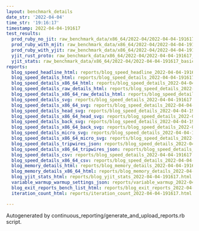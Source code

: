 ```yaml
---
layout: benchmark_details
date_str: '2022-04-04'
time_str: '19:16:17'
timestamp: 2022-04-04-191617
test_results:
  prod_ruby_no_jit: raw_benchmark_data/x86_64/2022-04/2022-04-04-191617_basic_benchmark_prod_ruby_no_jit.json
  prod_ruby_with_mjit: raw_benchmark_data/x86_64/2022-04/2022-04-04-191617_basic_benchmark_prod_ruby_with_mjit.json
  prod_ruby_with_yjit: raw_benchmark_data/x86_64/2022-04/2022-04-04-191617_basic_benchmark_prod_ruby_with_yjit.json
  yjit_rust_proto: raw_benchmark_data/x86_64/2022-04/2022-04-04-191617_basic_benchmark_yjit_rust_proto.json
  yjit_stats: raw_benchmark_data/x86_64/2022-04/2022-04-04-191617_basic_benchmark_yjit_stats.json
reports:
  blog_speed_headline_html: reports/blog_speed_headline_2022-04-04-191617.html
  blog_speed_details_html: reports/blog_speed_details_2022-04-04-191617.html
  blog_speed_details_x86_64_html: reports/blog_speed_details_2022-04-04-191617.x86_64.html
  blog_speed_details_raw_details_html: reports/blog_speed_details_2022-04-04-191617.raw_details.html
  blog_speed_details_x86_64_raw_details_html: reports/blog_speed_details_2022-04-04-191617.x86_64.raw_details.html
  blog_speed_details_svg: reports/blog_speed_details_2022-04-04-191617.svg
  blog_speed_details_x86_64_svg: reports/blog_speed_details_2022-04-04-191617.x86_64.svg
  blog_speed_details_head_svg: reports/blog_speed_details_2022-04-04-191617.head.svg
  blog_speed_details_x86_64_head_svg: reports/blog_speed_details_2022-04-04-191617.x86_64.head.svg
  blog_speed_details_back_svg: reports/blog_speed_details_2022-04-04-191617.back.svg
  blog_speed_details_x86_64_back_svg: reports/blog_speed_details_2022-04-04-191617.x86_64.back.svg
  blog_speed_details_micro_svg: reports/blog_speed_details_2022-04-04-191617.micro.svg
  blog_speed_details_x86_64_micro_svg: reports/blog_speed_details_2022-04-04-191617.x86_64.micro.svg
  blog_speed_details_tripwires_json: reports/blog_speed_details_2022-04-04-191617.tripwires.json
  blog_speed_details_x86_64_tripwires_json: reports/blog_speed_details_2022-04-04-191617.x86_64.tripwires.json
  blog_speed_details_csv: reports/blog_speed_details_2022-04-04-191617.csv
  blog_speed_details_x86_64_csv: reports/blog_speed_details_2022-04-04-191617.x86_64.csv
  blog_memory_details_html: reports/blog_memory_details_2022-04-04-191617.html
  blog_memory_details_x86_64_html: reports/blog_memory_details_2022-04-04-191617.x86_64.html
  blog_yjit_stats_html: reports/blog_yjit_stats_2022-04-04-191617.html
  variable_warmup_warmup_settings_json: reports/variable_warmup_2022-04-04-191617.warmup_settings.json
  blog_exit_reports_bench_list_html: reports/blog_exit_reports_2022-04-04-191617.bench_list.html
  iteration_count_html: reports/iteration_count_2022-04-04-191617.html

---
```

Autogenerated by continuous_reporting/generate_and_upload_reports.rb script.
